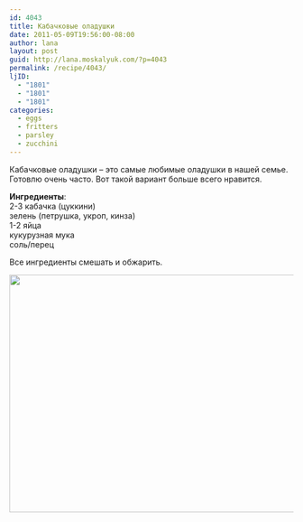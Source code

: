 ```yaml
---
id: 4043
title: Кабачковые оладушки
date: 2011-05-09T19:56:00-08:00
author: lana
layout: post
guid: http://lana.moskalyuk.com/?p=4043
permalink: /recipe/4043/
ljID:
  - "1801"
  - "1801"
  - "1801"
categories:
  - eggs
  - fritters
  - parsley
  - zucchini
---
```

Кабачковые оладушки &#8211; это самые любимые оладушки в нашей семье. Готовлю очень часто. Вот такой вариант больше всего нравится.

**Ингредиенты**:  
2-3 кабачка (цуккини)  
зелень (петрушка, укроп, кинза)  
1-2 яйца  
кукурузная мука  
соль/перец

Все ингредиенты смешать и обжарить.

<img loading="lazy" class="alignnone" title="zucchini fritters" src="http://farm6.static.flickr.com/5298/5685781835_467f790933_z.jpg" alt="" width="640" height="421" />